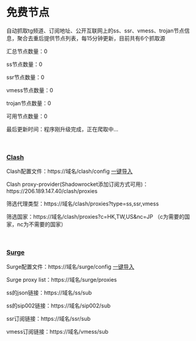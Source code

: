 
<!DOCTYPE html>
<html lang="en">
<head>
    <meta charset="utf-8">
    <meta http-equiv="X-UA-Compatible" content="IE=edge">
    <meta name="HandheldFriendly" content="True">
    
</head>
<body>
<div class='container'>
    <div class='section friendly'>
        <h1><strong>免费节点</strong></h1>
        <div class='article'>
            <p>自动抓取tg频道、订阅地址、公开互联网上的ss、ssr、vmess、trojan节点信息，聚合去重后提供节点列表，每15分钟更新，目前共有6个抓取源</p>
            <p>汇总节点数量：0</p>
            <p>ss节点数量：0</p>
            <p>ssr节点数量：0</p>
            <p>vmess节点数量：0</p>
            <p>trojan节点数量：0</p>
            <p>可用节点数量：0</p>
            <p>最后更新时间：程序刚升级完成，正在爬取中...</p>
            <br>
            <h3><a href="/clash">Clash</a></h3>
            <p>Clash配置文件：https://域名/clash/config <a
                        href="clash://install-config?url=https://域名/clash/config">一键导入</a></p>
            <p>Clash proxy-provider(Shadowrocket添加订阅方式可用)：https://206.189.147.40/clash/proxies</p>
            <p>筛选代理类型：https://域名/clash/proxies?type=ss,ssr,vmess</p>
            <p>筛选国家：https://域名/clash/proxies?c=HK,TW,US&nc=JP （c为需要的国家，nc为不需要的国家）</p>
			<br>
			<h3><a href="/surge">Surge</a></h3>
            <p>Surge配置文件：https://域名/surge/config <a
                        href="surge3:///install-config?url=https://206.189.147.40/surge/config">一键导入</a></p>
            <p>Surge proxy list：https://域名/surge/proxies</p>
            <p>ss的json链接：https://域名/ss/sub</p>
            <p>ss的sip002链接：https://域名/sip002/sub</p>
            <p>ssr订阅链接：https://域名/ssr/sub</p>
            <p>vmess订阅链接：https://域名/vmess/sub</p>
        </div>

</body>
</html>
